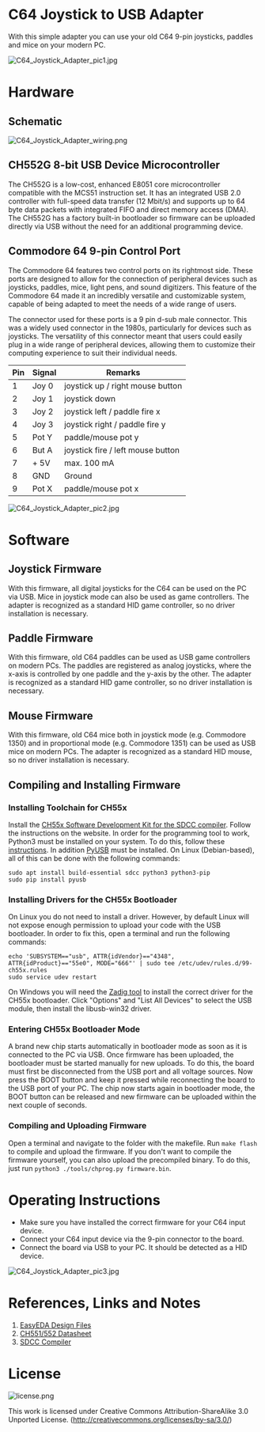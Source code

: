 # C64 Joystick to USB Adapter
With this simple adapter you can use your old C64 9-pin joysticks, paddles and mice on your modern PC.

![C64_Joystick_Adapter_pic1.jpg](https://raw.githubusercontent.com/wagiminator/C64-Collection/master/C64_Joystick_Adapter/documentation/C64_Joystick_Adapter_pic1.jpg)

# Hardware
## Schematic
![C64_Joystick_Adapter_wiring.png](https://raw.githubusercontent.com/wagiminator/C64-Collection/master/C64_Joystick_Adapter/documentation/C64_Joystick_Adapter_wiring.png)

## CH552G 8-bit USB Device Microcontroller
The CH552G is a low-cost, enhanced E8051 core microcontroller compatible with the MCS51 instruction set. It has an integrated USB 2.0 controller with full-speed data transfer (12 Mbit/s) and supports up to 64 byte data packets with integrated FIFO and direct memory access (DMA). The CH552G has a factory built-in bootloader so firmware can be uploaded directly via USB without the need for an additional programming device.

## Commodore 64 9-pin Control Port
The Commodore 64 features two control ports on its rightmost side. These ports are designed to allow for the connection of peripheral devices such as joysticks, paddles, mice, light pens, and sound digitizers. This feature of the Commodore 64 made it an incredibly versatile and customizable system, capable of being adapted to meet the needs of a wide range of users.

The connector used for these ports is a 9 pin d-sub male connector. This was a widely used connector in the 1980s, particularly for devices such as joysticks. The versatility of this connector meant that users could easily plug in a wide range of peripheral devices, allowing them to customize their computing experience to suit their individual needs.

Pin	| Signal | Remarks
--- | ------ | -------
1	  | Joy 0	 | joystick up / right mouse button
2	  | Joy 1	 | joystick down
3	  | Joy 2	 | joystick left / paddle fire x
4	  | Joy 3	 | joystick right / paddle fire y
5	  | Pot Y	 | paddle/mouse pot y
6	  | But A  | joystick fire / left mouse button
7	  | + 5V	 | max. 100 mA
8	  | GND    | Ground
9   | Pot X  | paddle/mouse pot x

![C64_Joystick_Adapter_pic2.jpg](https://raw.githubusercontent.com/wagiminator/C64-Collection/master/C64_Joystick_Adapter/documentation/C64_Joystick_Adapter_pic2.jpg)

# Software
## Joystick Firmware
With this firmware, all digital joysticks for the C64 can be used on the PC via USB. Mice in joystick mode can also be used as game controllers. The adapter is recognized as a standard HID game controller, so no driver installation is necessary.

## Paddle Firmware
With this firmware, old C64 paddles can be used as USB game controllers on modern PCs. The paddles are registered as analog joysticks, where the x-axis is controlled by one paddle and the y-axis by the other. The adapter is recognized as a standard HID game controller, so no driver installation is necessary.

## Mouse Firmware
With this firmware, old C64 mice both in joystick mode (e.g. Commodore 1350) and in proportional mode (e.g. Commodore 1351) can be used as USB mice on modern PCs. The adapter is recognized as a standard HID mouse, so no driver installation is necessary.

## Compiling and Installing Firmware
### Installing Toolchain for CH55x
Install the [CH55x Software Development Kit for the SDCC compiler](https://github.com/Blinkinlabs/ch554_sdcc). Follow the instructions on the website. In order for the programming tool to work, Python3 must be installed on your system. To do this, follow these [instructions](https://www.pythontutorial.net/getting-started/install-python/). In addition [PyUSB](https://github.com/pyusb/pyusb) must be installed. On Linux (Debian-based), all of this can be done with the following commands:

```
sudo apt install build-essential sdcc python3 python3-pip
sudo pip install pyusb
```

### Installing Drivers for the CH55x Bootloader
On Linux you do not need to install a driver. However, by default Linux will not expose enough permission to upload your code with the USB bootloader. In order to fix this, open a terminal and run the following commands:

```
echo 'SUBSYSTEM=="usb", ATTR{idVendor}=="4348", ATTR{idProduct}=="55e0", MODE="666"' | sudo tee /etc/udev/rules.d/99-ch55x.rules
sudo service udev restart
```

On Windows you will need the [Zadig tool](https://zadig.akeo.ie/) to install the correct driver for the CH55x bootloader. Click "Options" and "List All Devices" to select the USB module, then install the libusb-win32 driver.

### Entering CH55x Bootloader Mode
A brand new chip starts automatically in bootloader mode as soon as it is connected to the PC via USB. Once firmware has been uploaded, the bootloader must be started manually for new uploads. To do this, the board must first be disconnected from the USB port and all voltage sources. Now press the BOOT button and keep it pressed while reconnecting the board to the USB port of your PC. The chip now starts again in bootloader mode, the BOOT button can be released and new firmware can be uploaded within the next couple of seconds.

### Compiling and Uploading Firmware
Open a terminal and navigate to the folder with the makefile. Run ```make flash``` to compile and upload the firmware. If you don't want to compile the firmware yourself, you can also upload the precompiled binary. To do this, just run ```python3 ./tools/chprog.py firmware.bin```.

# Operating Instructions
- Make sure you have installed the correct firmware for your C64 input device.
- Connect your C64 input device via the 9-pin connector to the board.
- Connect the board via USB to your PC. It should be detected as a HID device.

![C64_Joystick_Adapter_pic3.jpg](https://raw.githubusercontent.com/wagiminator/C64-Collection/master/C64_Joystick_Adapter/documentation/C64_Joystick_Adapter_pic3.jpg)

# References, Links and Notes
1. [EasyEDA Design Files](https://oshwlab.com/wagiminator)
2. [CH551/552 Datasheet](http://www.wch-ic.com/downloads/CH552DS1_PDF.html)
3. [SDCC Compiler](https://sdcc.sourceforge.net/)

# License
![license.png](https://i.creativecommons.org/l/by-sa/3.0/88x31.png)

This work is licensed under Creative Commons Attribution-ShareAlike 3.0 Unported License. 
(http://creativecommons.org/licenses/by-sa/3.0/)
